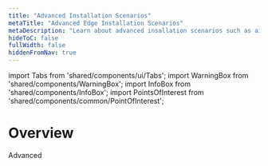 ```yaml
---
title: "Advanced Installation Scenarios"
metaTitle: "Advanced Edge Installation Scenarios"
metaDescription: "Learn about advanced insallation scenarios such as airgapped, secure boot, etc."
hideToC: false
fullWidth: false
hiddenFromNav: true
---
```


import Tabs from 'shared/components/ui/Tabs';
import WarningBox from 'shared/components/WarningBox';
import InfoBox from 'shared/components/InfoBox';
import PointsOfInterest from 'shared/components/common/PointOfInterest';

# Overview

Advanced
